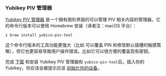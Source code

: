 ### Yubikey PIV 管理器

[Yubikey PIV 管理器](https://developers.yubico.com/yubikey-piv-manager) 是一个拥有图形界面的可以管理 PIV 相关内容的管理器。它的命令行版本可以使用 Homebrew 安装（译者注：macOS 平台）：

```
❯ brew install yubico-piv-tool
```

这个命令行版本的工具功能更强大（比如 可以覆盖 PIN 和修改默认插槽的触摸策略），但它也更容易导致用户操作错误。比如它可以很方便的覆盖现有密钥。

完成 [下载](https://developers.yubico.com/yubikey-piv-manager) 和安装 Yubikey PIV 管理器和 `yubico-piv-tool`后，插入你的 Yubikey，你应该会被提示应该 [初始化你的设备](../device-initialization/README.md)。
